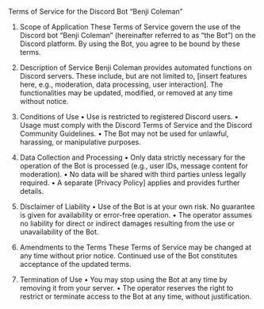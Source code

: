 Terms of Service for the Discord Bot “Benji Coleman”

1. Scope of Application
These Terms of Service govern the use of the Discord bot “Benji Coleman” (hereinafter referred to as “the Bot”) on the Discord platform. By using the Bot, you agree to be bound by these terms.

2. Description of Service
Benji Coleman provides automated functions on Discord servers. These include, but are not limited to, [insert features here, e.g., moderation, data processing, user interaction]. The functionalities may be updated, modified, or removed at any time without notice.

3. Conditions of Use
	•	Use is restricted to registered Discord users.
	•	Usage must comply with the Discord Terms of Service and the Discord Community Guidelines.
	•	The Bot may not be used for unlawful, harassing, or manipulative purposes.

4. Data Collection and Processing
	•	Only data strictly necessary for the operation of the Bot is processed (e.g., user IDs, message content for moderation).
	•	No data will be shared with third parties unless legally required.
	•	A separate [Privacy Policy] applies and provides further details.

5. Disclaimer of Liability
	•	Use of the Bot is at your own risk. No guarantee is given for availability or error-free operation.
	•	The operator assumes no liability for direct or indirect damages resulting from the use or unavailability of the Bot.

6. Amendments to the Terms
These Terms of Service may be changed at any time without prior notice. Continued use of the Bot constitutes acceptance of the updated terms.

7. Termination of Use
	•	You may stop using the Bot at any time by removing it from your server.
	•	The operator reserves the right to restrict or terminate access to the Bot at any time, without justification. 
